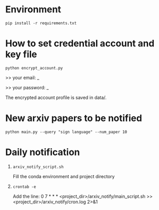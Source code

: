 # Environment
```pip install -r requirements.txt```

# How to set credential account and key file
```python encrypt_account.py```

\>> your email: _

\>> your password: _

The encrypted account profile is saved in data/.

# New arxiv papers to be notified
```python main.py --query "sign language" --num_paper 10```


# Daily notification
1. ```arxiv_notify_script.sh```

    Fill the conda environment and project directory
  
2.  ```crontab -e```

    Add the line: 0 7 * * * <project_dir>/arxiv_notify/main_script.sh >> <project_dir>/arxiv_notify/cron.log 2>&1
